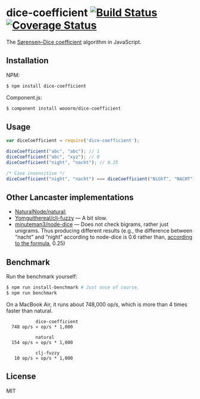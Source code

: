 # dice-coefficient [![Build Status](https://travis-ci.org/wooorm/dice-coefficient.svg?branch=master)](https://travis-ci.org/wooorm/dice-coefficient) [![Coverage Status](https://img.shields.io/coveralls/wooorm/dice-coefficient.svg)](https://coveralls.io/r/wooorm/dice-coefficient?branch=master)

The [Sørensen–Dice coefficient](http://en.wikipedia.org/wiki/Sørensen–Dice_coefficient) algorithm in JavaScript.

## Installation

NPM:
```sh
$ npm install dice-coefficient
```

Component.js:
```sh
$ component install wooorm/dice-coefficient
```

## Usage

```js
var diceCoefficient = require('dice-coefficient');

diceCoefficient("abc", "abc"); // 1
diceCoefficient("abc", "xyz"); // 0
diceCoefficient("night", "nacht"); // 0.25

/* Case insensitive */
diceCoefficient("night", "nacht") === diceCoefficient("NiGhT", "NACHT"); // true
```

## Other Lancaster implementations

- [NaturalNode/natural](https://github.com/NaturalNode/natural);
- [Yomguithereal/clj-fuzzy](https://github.com/Yomguithereal/clj-fuzzy) — A bit slow.
- [minuteman3/node-dice](https://github.com/minuteman3/node-dice) — Does not check bigrams, rather just unigrams. Thus producing different results (e.g., the difference between “nacht” and “night” according to node-dice is 0.6 rather than, [according to the formula](http://en.wikipedia.org/wiki/Dice%27s_coefficient#Formula), 0.25)

## Benchmark

Run the benchmark yourself:

```sh
$ npm run install-benchmark # Just once of course.
$ npm run benchmark
```

On a MacBook Air, it runs about 748,000 op/s, which is more than 4 times faster than natural.

```
           dice-coefficient
  748 op/s » op/s * 1,000

           natural
  154 op/s » op/s * 1,000

           clj-fuzzy
   10 op/s » op/s * 1,000
```

## License

  MIT
